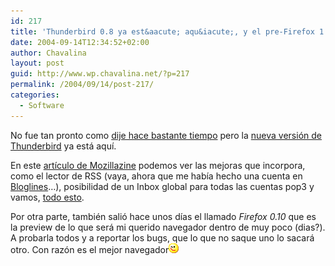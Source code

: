 ```yaml
---
id: 217
title: 'Thunderbird 0.8 ya est&aacute; aqu&iacute;, y el pre-Firefox 1.0 tambi&eacute;n'
date: 2004-09-14T12:34:52+02:00
author: Chavalina
layout: post
guid: http://www.wp.chavalina.net/?p=217
permalink: /2004/09/14/post-217/
categories:
  - Software
---
```

No fue tan pronto como <a href="http://www.chavalina.net/comentar.php?idpost=168&#038;q=" target="_blank">dije hace bastante tiempo</a> pero la <a href="http://www.mozilla.org/products/thunderbird/" target="_blank">nueva versi&oacute;n de Thunderbird</a> ya est&aacute; aqu&iacute;.

En este <a href="http://www.mozillazine.org/talkback.html?article=5270" target="_blank">art&iacute;culo de Mozillazine</a> podemos ver las mejoras que incorpora, como el lector de RSS (vaya, ahora que me hab&iacute;a hecho una cuenta en <a href="http://bloglines.com/" target="_blank">Bloglines</a>&#8230;), posibilidad de un Inbox global para todas las cuentas pop3 y vamos, <a href="http://www.mozilla.org/products/thunderbird/releases/" target="_blank">todo esto</a>.

Por otra parte, tambi&eacute;n sali&oacute; hace unos d&iacute;as el llamado _Firefox 0.10_ que es la preview de lo que ser&aacute; mi querido navegador dentro de muy poco (dias?). A probarla todos y a reportar los bugs, que lo que no saque uno lo sacar&aacute; otro. Con raz&oacute;n es el mejor navegador![emo](/imagenes/emoticonos/guino.gif)